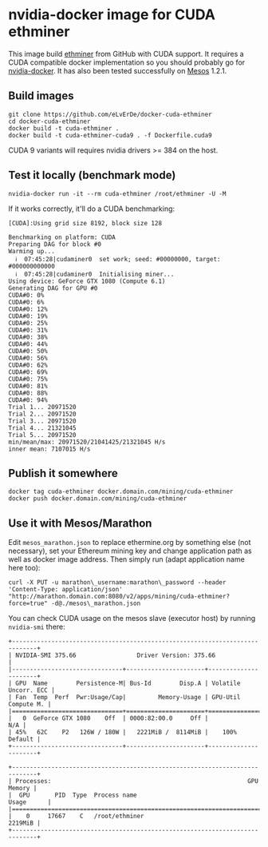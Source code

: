 # nvidia-docker image for CUDA ethminer

This image build [ethminer] from GitHub with CUDA support.
It requires a CUDA compatible docker implementation so you should probably go
for [nvidia-docker].
It has also been tested successfully on [Mesos] 1.2.1.

## Build images

```
git clone https://github.com/eLvErDe/docker-cuda-ethminer
cd docker-cuda-ethminer
docker build -t cuda-ethminer .
docker build -t cuda-ethminer-cuda9 . -f Dockerfile.cuda9
```
CUDA 9 variants will requires nvidia drivers >= 384 on the host.

## Test it locally (benchmark mode)

```
nvidia-docker run -it --rm cuda-ethminer /root/ethminer -U -M
```

If it works correctly, it'll do a CUDA benchmarking:

```
[CUDA]:Using grid size 8192, block size 128

Benchmarking on platform: CUDA
Preparing DAG for block #0
Warming up...
  ℹ  07:45:28|cudaminer0  set work; seed: #00000000, target:  #000000000000
  ℹ  07:45:28|cudaminer0  Initialising miner...
Using device: GeForce GTX 1080 (Compute 6.1)
Generating DAG for GPU #0
CUDA#0: 0%
CUDA#0: 6%
CUDA#0: 12%
CUDA#0: 19%
CUDA#0: 25%
CUDA#0: 31%
CUDA#0: 38%
CUDA#0: 44%
CUDA#0: 50%
CUDA#0: 56%
CUDA#0: 62%
CUDA#0: 69%
CUDA#0: 75%
CUDA#0: 81%
CUDA#0: 88%
CUDA#0: 94%
Trial 1... 20971520
Trial 2... 20971520
Trial 3... 20971520
Trial 4... 21321045
Trial 5... 20971520
min/mean/max: 20971520/21041425/21321045 H/s
inner mean: 7107015 H/s
```

## Publish it somewhere

```
docker tag cuda-ethminer docker.domain.com/mining/cuda-ethminer
docker push docker.domain.com/mining/cuda-ethminer
```

## Use it with Mesos/Marathon

Edit `mesos_marathon.json` to replace ethermine.org by something else (not necessary), set your Ethereum mining key and change application path as well as docker image address.
Then simply run (adapt application name here too):

```
curl -X PUT -u marathon\_username:marathon\_password --header 'Content-Type: application/json' "http://marathon.domain.com:8080/v2/apps/mining/cuda-ethminer?force=true" -d@./mesos\_marathon.json
```

You can check CUDA usage on the mesos slave (executor host) by running `nvidia-smi` there:

```
+-----------------------------------------------------------------------------+
| NVIDIA-SMI 375.66                 Driver Version: 375.66                    |
|-------------------------------+----------------------+----------------------+
| GPU  Name        Persistence-M| Bus-Id        Disp.A | Volatile Uncorr. ECC |
| Fan  Temp  Perf  Pwr:Usage/Cap|         Memory-Usage | GPU-Util  Compute M. |
|===============================+======================+======================|
|   0  GeForce GTX 1080    Off  | 0000:82:00.0     Off |                  N/A |
| 45%   62C    P2   126W / 180W |   2221MiB /  8114MiB |    100%      Default |
+-------------------------------+----------------------+----------------------+
                                                                               
+-----------------------------------------------------------------------------+
| Processes:                                                       GPU Memory |
|  GPU       PID  Type  Process name                               Usage      |
|=============================================================================|
|    0     17667    C   /root/ethminer                                2219MiB |
+-----------------------------------------------------------------------------+
```

[ethminer]: https://github.com/ethereum-mining/ethminer
[nvidia-docker]: https://github.com/NVIDIA/nvidia-docker
[Mesos]: http://mesos.apache.org/documentation/latest/gpu-support/
